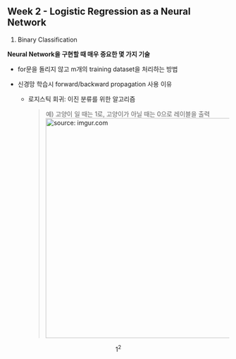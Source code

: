 
## Week 2 - Logistic Regression as a Neural Network

1. Binary Classification

**Neural Network을 구현할 때 매우 중요한 몇 가지 기술**  

* for문을 돌리지 않고 m개의 training dataset을 처리하는 방법  
* 신경망 학습시 forward/backward propagation 사용 이유 

  * 로지스틱 회귀: 이진 분류를 위한 알고리즘
    > 예) 고양이 일 때는 1로, 고양이가 아닐 때는 0으로 레이블을 출력
<a href="http://img.etoday.co.kr/pto_db/2018/02/20180212094232_1185877_710_340.jpg"><img src="http://img.etoday.co.kr/pto_db/2018/02/20180212094232_1185877_710_340.jpg" width="500px" title="source: imgur.com" /></a>

$$ 1^2 $$
